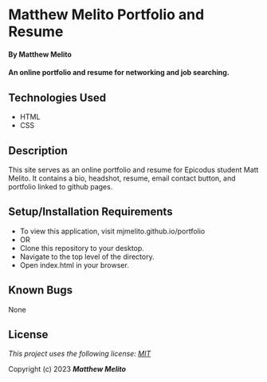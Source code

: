 # Matthew Melito Portfolio and Resume

#### By Matthew Melito

#### An online portfolio and resume for networking and job searching.

## Technologies Used

* HTML
* CSS

## Description

This site serves as an online portfolio and resume for Epicodus student Matt Melito. It contains a bio, headshot, resume, email contact button, and portfolio linked to github pages.

## Setup/Installation Requirements

* To view this application, visit mjmelito.github.io/portfolio
* OR
* Clone this repository to your desktop.
* Navigate to the top level of the directory.
* Open index.html in your browser.

## Known Bugs

None

## License

*This project uses the following license: [MIT](https://opensource.org/licenses/MIT)*

Copyright (c) 2023
**_Matthew Melito_**